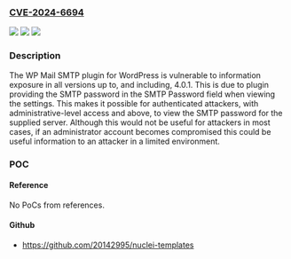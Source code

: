 ### [CVE-2024-6694](https://cve.mitre.org/cgi-bin/cvename.cgi?name=CVE-2024-6694)
![](https://img.shields.io/static/v1?label=Product&message=WP%20Mail%20SMTP%20by%20WPForms%20%E2%80%93%20The%20Most%20Popular%20SMTP%20and%20Email%20Log%20Plugin&color=blue)
![](https://img.shields.io/static/v1?label=Version&message=*%3C%3D%204.0.1%20&color=brighgreen)
![](https://img.shields.io/static/v1?label=Vulnerability&message=CWE-257%20Storing%20Passwords%20in%20a%20Recoverable%20Format&color=brighgreen)

### Description

The WP Mail SMTP plugin for WordPress is vulnerable to information exposure in all versions up to, and including, 4.0.1. This is due to plugin providing the SMTP password in the SMTP Password field when viewing the settings. This makes it possible for authenticated attackers, with administrative-level access and above, to view the SMTP password for the supplied server. Although this would not be useful for attackers in most cases, if an administrator account becomes compromised this could be useful information to an attacker in a limited environment.

### POC

#### Reference
No PoCs from references.

#### Github
- https://github.com/20142995/nuclei-templates


